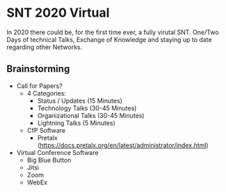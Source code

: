 # SNT 2020 Virtual

In 2020 there could be, for the first time ever, a fully virutal SNT.
One/Two Days of technical Talks, Exchange of Knowledge and staying up to
date regarding other Networks.

## Brainstorming

-   Call for Papers?
    -   4 Categories:
        -   Status / Updates (15 Minutes)
        -   Technology Talks (30-45 Minutes)
        -   Organizational Talks (30-45 Minutes)
        -   Lightning Talks (5 Minutes)
    -   CfP Software
        -   Pretalx
            (<https://docs.pretalx.org/en/latest/administrator/index.html>)
-   Virtual Conference Software
    -   Big Blue Button
    -   Jitsi
    -   Zoom
    -   WebEx
